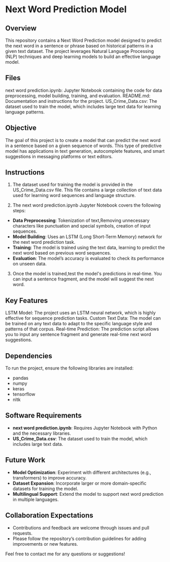 # Next Word Prediction Model

## Overview
This repository contains a Next Word Prediction model designed to predict the next word in a sentence or phrase based on historical patterns in a given text dataset. The project leverages Natural Language Processing (NLP) techniques and deep learning models to build an effective language model.

## Files
next word prediction.ipynb: Jupyter Notebook containing the code for data preprocessing, model building, training, and evaluation.
README.md: Documentation and instructions for the project.
US_Crime_Data.csv: The dataset used to train the model, which includes large text data for learning language patterns.

## Objective
The goal of this project is to create a model that can predict the next word in a sentence based on a given sequence of words. This type of predictive model has applications in text generation, autocomplete features, and smart suggestions in messaging platforms or text editors.

## Instructions
1. The dataset used for training the model is provided in the US_Crime_Data.csv file. This file contains a large collection of text data used for learning word sequences and language structure.

2. The next word prediction.ipynb Jupyter Notebook covers the following steps:

- **Data Preprocessing**: Tokenization of text,Removing unnecessary characters like punctuation and special symbols, creation of input sequences.
- **Model Building**: Uses an LSTM (Long Short-Term Memory) network for the next word prediction task.
- **Training**: The model is trained using the text data, learning to predict the next word based on previous word sequences.
- **Evaluation**: The model’s accuracy is evaluated to check its performance on unseen data.

3. Once the model is trained,test the model's predictions in real-time. You can input a sentence fragment, and the model will suggest the next word.

## Key Features
LSTM Model: The project uses an LSTM neural network, which is highly effective for sequence prediction tasks.
Custom Text Data: The model can be trained on any text data to adapt to the specific language style and patterns of that corpus.
Real-time Prediction: The prediction script allows you to input any sentence fragment and generate real-time next word suggestions.

## Dependencies
To run the project, ensure the following libraries are installed:

- pandas
- numpy
- keras
- tensorflow
- nltk


## Software Requirements
- **next word prediction.ipynb**: Requires Jupyter Notebook with Python and the necessary libraries.
- **US_Crime_Data.csv**: The dataset used to train the model, which includes large text data.

## Future Work
- **Model Optimization**: Experiment with different architectures (e.g., transformers) to improve accuracy.
- **Dataset Expansion**: Incorporate larger or more domain-specific datasets for training the model.
- **Multilingual Support**: Extend the model to support next word prediction in multiple languages.

## Collaboration Expectations
- Contributions and feedback are welcome through issues and pull requests.
- Please follow the repository’s contribution guidelines for adding improvements or new features.

Feel free to contact me for any questions or suggestions!


